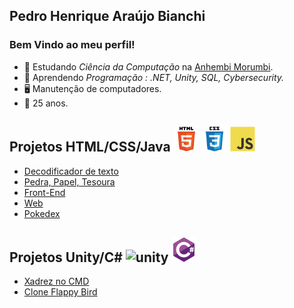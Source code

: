 <!-- Cabeçalhos -->

## Pedro Henrique Araújo Bianchi

### Bem Vindo ao meu perfil!

 - 🎒 Estudando *Ciência da Computação* na [Anhembi Morumbi](https://portal.anhembi.br/).
 - 📝 Aprendendo *Programação : .NET,  Unity,  SQL,  Cybersecurity.*
 - 🖥️ Manutenção de computadores.
 - 🎈 25 anos.

## Projetos HTML/CSS/Java <img src="https://raw.githubusercontent.com/devicons/devicon/master/icons/html5/html5-original-wordmark.svg" alt="html5" width="40" height="40"/> <img src="https://raw.githubusercontent.com/devicons/devicon/master/icons/css3/css3-original-wordmark.svg" alt="css3" width="40" height="40"/>  <img src="https://raw.githubusercontent.com/devicons/devicon/master/icons/javascript/javascript-original.svg" alt="javascript" width="40" height="40"/>

- [Decodificador de texto](https://github.com/PedroBianchiDev/Challenger1-Oracle-Alura)
-  [Pedra, Papel, Tesoura](https://github.com/PedroBianchiDev/Pedra-Papel-Tesoura)
-  [Front-End](https://github.com/PedroBianchiDev/Projeto-Front-End)
-  [Web](https://pedrobianchidev.github.io/ProjetoWeb/)
- [Pokedex](https://github.com/PedroBianchiDev/Pokedex)

## Projetos Unity/C#      <img src="https://www.vectorlogo.zone/logos/unity3d/unity3d-icon.svg" alt="unity" width="40" height="40"/> <img src="https://raw.githubusercontent.com/devicons/devicon/master/icons/csharp/csharp-original.svg" alt="csharp" width="40" height="40"/>

- [Xadrez no CMD](https://github.com/PedroBianchiDev/xadrez-console)
- [Clone Flappy Bird](https://github.com/PedroBianchiDev/Clone---Flappy-Bird)

<!--
**PedroBianchiDev/PedroBianchiDev** is a ✨ _special_ ✨ repository because its `README.md` (this file) appears on your GitHub profile.

Here are some ideas to get you started:

- 🔭 I’m currently working on ...
- 🌱 I’m currently learning ...
- 👯 I’m looking to collaborate on ...
- 🤔 I’m looking for help with ...
- 💬 Ask me about ...
- 📫 How to reach me: ...
- 😄 Pronouns: ...
- ⚡ Fun fact: ...
-->

